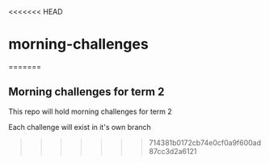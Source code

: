 <<<<<<< HEAD
# morning-challenges
=======
## Morning challenges for term 2
This repo will hold morning challenges for term 2

Each challenge will exist in it's own branch
>>>>>>> 714381b0172cb74e0cf0a9f600ad87cc3d2a6121
